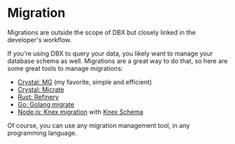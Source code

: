 # Migration

Migrations are outside the scope of DBX but closely linked in the developer's workflow.

If you're using DBX to query your data, you likely want to manage your database schema as well.
Migrations are a great way to do that, so here are some great tools to manage migrations:

* [Crystal: MG](https://github.com/hkalexling/mg) (my favorite, simple and efficient)
* [Crystal: Micrate](https://github.com/amberframework/micrate)
* [Rust: Refinery](https://github.com/rust-db/refinery)
* [Go: Golang migrate](https://github.com/golang-migrate/migrate)
* [Node.js: Knex migration](http://knexjs.org/#Migrations) with [Knex Schema](https://knexjs.org/#Schema)

Of course, you can use any migration management tool, in any programming language.
